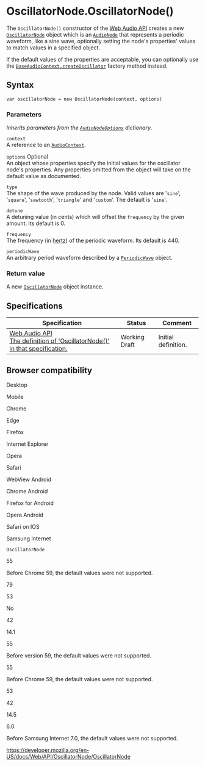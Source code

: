 OscillatorNode.OscillatorNode()
===============================

The `OscillatorNode()` constructor of the [Web Audio API](../web_audio_api) creates a new [`OscillatorNode`](../oscillatornode) object which is an [`AudioNode`](../audionode) that represents a periodic waveform, like a sine wave, optionally setting the node's properties' values to match values in a specified object.

If the default values of the properties are acceptable, you can optionally use the [`BaseAudioContext.createOscillator`](../baseaudiocontext/createoscillator) factory method instead.

Syntax
------

    var oscillatorNode = new OscillatorNode(context, options)

### Parameters

*Inherits parameters from the [`AudioNodeOptions`](../audionodeoptions) dictionary*.

`context`  
A reference to an [`AudioContext`](../audiocontext).

 `options` <span class="badge inline optional">Optional</span>   
An object whose properties specify the initial values for the oscillator node's properties. Any properties omitted from the object will take on the default value as documented.

`type`  
The shape of the wave produced by the node. Valid values are '`sine`', '`square`', '`sawtooth`', '`triangle`' and '`custom`'. The default is '`sine`'.

`detune`  
A detuning value (in cents) which will offset the `frequency` by the given amount. Its default is 0.

`frequency`  
The frequency (in [hertz](https://en.wikipedia.org/wiki/Hertz)) of the periodic waveform. Its default is 440.

`periodicWave`  
An arbitrary period waveform described by a [`PeriodicWave`](../periodicwave) object.

### Return value

A new [`OscillatorNode`](../oscillatornode) object instance.

Specifications
--------------

<table><thead><tr class="header"><th>Specification</th><th>Status</th><th>Comment</th></tr></thead><tbody><tr class="odd"><td><a href="https://webaudio.github.io/web-audio-api/#dom-oscillatornode-oscillatornode">Web Audio API<br />
<span class="small">The definition of 'OscillatorNode()' in that specification.</span></a></td><td><span class="spec-wd">Working Draft</span></td><td>Initial definition.</td></tr></tbody></table>

Browser compatibility
---------------------

Desktop

Mobile

Chrome

Edge

Firefox

Internet Explorer

Opera

Safari

WebView Android

Chrome Android

Firefox for Android

Opera Android

Safari on IOS

Samsung Internet

`OscillatorNode`

55

Before Chrome 59, the default values were not supported.

79

53

No

42

14.1

55

Before version 59, the default values were not supported.

55

Before Chrome 59, the default values were not supported.

53

42

14.5

6.0

Before Samsung Internet 7.0, the default values were not supported.

<a href="https://developer.mozilla.org/en-US/docs/Web/API/OscillatorNode/OscillatorNode" class="_attribution-link">https://developer.mozilla.org/en-US/docs/Web/API/OscillatorNode/OscillatorNode</a>
